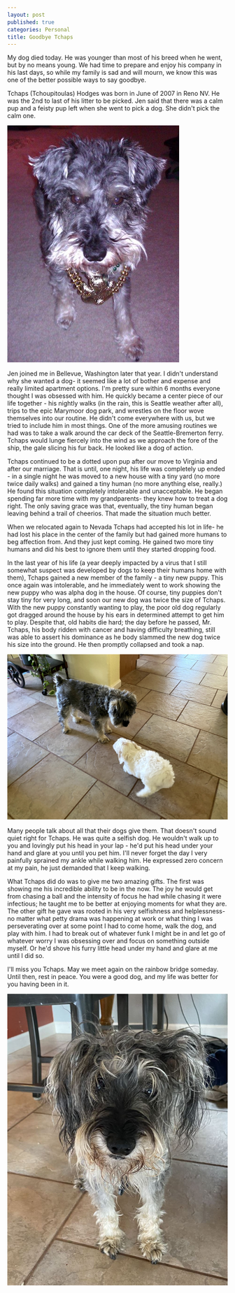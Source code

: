 ```yaml
---
layout: post
published: true
categories: Personal
title: Goodbye Tchaps
---
```

My dog died today. He was younger than most of his breed when he went, but by no means young. We had time to prepare and enjoy his company in his last days, so while my family is sad and will mourn, we know this was one of the better possible ways to say goodbye.

Tchaps (Tchoupitoulas) Hodges was born in June of 2007 in Reno NV. He was the 2nd to last of his litter to be picked. Jen said that there was a calm pup and a feisty pup left when she went to pick a dog. She didn't pick the calm one.

 ![Tchaps as a younger dog for Mardi Gras](/media/goodbyetchaps/TchapsMardiGras.jpg)
 
Jen joined me in Bellevue, Washington later that year. I didn't understand why she wanted a dog- it seemed like a lot of bother and expense and really limited apartment options.  I'm pretty sure within 6 months everyone thought I was obsessed with him. He quickly became a center piece of our life together - his nightly walks (in the rain, this is Seattle weather after all), trips to the epic Marymoor dog park, and wrestles on the floor wove themselves into our routine. He didn't come everywhere with us, but we tried to include him in most things. One of the more amusing routines we had was to take a walk around the car deck of the Seattle-Bremerton ferry. Tchaps would lunge fiercely into the wind as we approach the fore of the ship, the gale slicing his fur back. He looked like a dog of action.
 
Tchaps continued to be a dotted upon pup after our move to Virginia and after our marriage. That is until, one night, his life was completely up ended - in a single night he was moved to a new house with a tiny yard (no more twice daily walks) and gained a tiny human (no more anything else, really.)  He found this situation completely intolerable and unacceptable. He began spending far more time with my grandparents- they knew how to treat a dog right. The only saving grace was that, eventually, the tiny human began leaving behind a trail of cheerios. That made the situation much better.
 
When we relocated again to Nevada Tchaps had accepted his lot in life- he had lost his place in the center of the family but had gained more humans to beg affection from. And they just kept coming. He gained two more tiny humans and did his best to ignore them until they started dropping food.
 
In the last year of his life (a year deeply impacted by a virus that I still somewhat suspect was developed by dogs to keep their humans home with them), Tchaps gained a new member of the family - a tiny new puppy. This once again was intolerable, and he immediately went to work showing the new puppy who was alpha dog in the house. Of course, tiny puppies don't stay tiny for very long, and soon our new dog was twice the size of Tchaps. With the new puppy constantly wanting to play, the poor old dog regularly got dragged around the house by his ears in determined attempt to get him to play. Despite that, old habits die hard; the day before he passed, Mr. Tchaps, his body ridden with cancer and having difficulty breathing, still was able to assert his dominance as he body slammed the new dog twice his size into the ground. He then promptly collapsed and took a nap.

 ![Tchaps putting our new dog in her place](/media/goodbyetchaps/TchapsAndNewNola.jfif)

Many people talk about all that their dogs give them. That doesn't sound quiet right for Tchaps. He was quite a selfish dog. He wouldn't walk up to you and lovingly put his head in your lap - he'd put his head under your hand and glare at you until you pet him. I'll never forget the day I very painfully sprained my ankle while walking him. He expressed zero concern at my pain, he just demanded that I keep walking. 
 
 
What Tchaps did do was to give me two amazing gifts. The first was showing me his incredible ability to be in the now. The joy he would get from chasing a ball and the intensity of focus he had while chasing it were infectious; he taught me to be better at enjoying moments for what they are. The other gift he gave was rooted in his very selfishness and helplessness- no matter what petty drama was happening at work or what thing I was perseverating over at some point I had to come home, walk the dog, and play with him. I had to break out of whatever funk I might be in and let go of whatever worry I was obsessing over and focus on something outside myself. Or he'd shove his furry little head under my hand and glare at me until I did so.
 
I'll miss you Tchaps. May we meet again on the rainbow bridge someday. Until then, rest in peace. You were a good dog, and my life was better for you having been in it.

 ![Tchaps on his last day. He is gone. We miss him.](/media/goodbyetchaps/TchapsLastDay.PNG)


